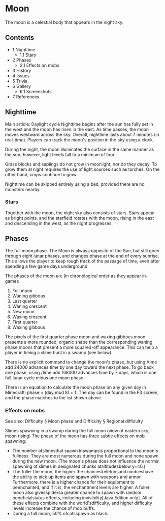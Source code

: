 # Moon
The moon is a celestial body that appears in the night sky.

## Contents
- 1 Nighttime
	- 1.1 Stars
- 2 Phases
	- 2.1 Effects on mobs
- 3 History
- 4 Issues
- 5 Trivia
- 6 Gallery
	- 6.1 Screenshots
- 7 References

## Nighttime
Main article: Daylight cycle
Nighttime begins after the sun has fully set in the west and the moon has risen in the east. As time passes, the moon moves westward across the sky. Overall, nighttime lasts about 7 minutes (in real-time). Players can track the moon's position in the sky using a clock.

During the night, the moon illuminates the surface in the same manner as the sun; however, light levels fall to a minimum of four.

Grass blocks and saplings do not grow in moonlight, nor do they decay. To grow them at night requires the use of light sources such as torches. On the other hand, crops continue to grow.

Nighttime can be skipped entirely using a bed, provided there are no monsters nearby.

### Stars
Together with the moon, the night sky also consists of stars. Stars appear as bright points, and the starfield rotates with the moon, rising in the east and descending in the west, as the night progresses.

## Phases
The full moon phase.
The Moon is always opposite of the Sun, but still goes through eight lunar phases, and changes phase at the end of every sunrise. This allows the player to keep rough track of the passage of time, even after spending a few game days underground.

The phases of the moon are (in chronological order as they appear in-game):

1. Full moon
2. Waning gibbous
3. Last quarter
4. Waning crescent
5. New moon
6. Waxing crescent
7. First quarter
8. Waxing gibbous

The pixels of the first quarter phase moon and waxing gibbous moon presents a more rounded, organic shape than the corresponding waning phase moons that present a more squared-off appearance. This can help a player in timing a slime hunt in a swamp (see below).

There is no explicit command to change the moon's phase, but using /time add 24000 advances time by one day toward the next phase. To go back one phase, using /time add 168000 advances time by 7 days, which is one full lunar cycle minus one moon phase.

There is an equation to calculate the moon phase on any given day in Minecraft: phase = (day mod 8) + 1. The day can be found in the F3 screen, and the phase matches to the list shown above.

### Effects on mobs
See also: Difficulty § Moon phase and Difficulty § Regional difficulty

Slimes spawning in a swamp during the full moon (view of eastern sky; moon rising)
The phase of the moon has three subtle effects on mob spawning:

- The number ofslimesthat spawn inswampsis proportional to the moon's fullness: They are most numerous during the full moon and none spawn during the new moon. (The moon's phase does not influence the normal spawning of slimes in designated chunks ataltitudesbelow y=40.)
- The fuller the moon, the higher the chanceskeletonsandzombieshave the ability to pick up items and spawn with weapons and armor. Furthermore, there is a higher chance for their equipment to beenchanted, and if it is, the enchantment levels are higher.  A fuller moon also givesspidersa greater chance to spawn with random beneficialstatus effects, including invisibility‌[Java Edition  only]. All of these effects combine with the world'sdifficulty, and higher difficulty levels increase the chance of mob buffs.
- During a full moon, 50% ofcatsspawn as black.


